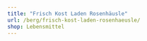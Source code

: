 ```yaml
---
title: "Frisch Kost Laden Rosenhäusle"
url: /berg/frisch-kost-laden-rosenhaeusle/
shop: Lebensmittel
---
```

